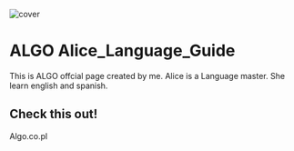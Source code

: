![cover](https://algo.co.pl/img/logo.1a1951cb.png)

# ALGO Alice_Language_Guide

This is ALGO offcial page created by me. Alice is a Language master. She learn english and spanish.

## Check this out!

Algo.co.pl




